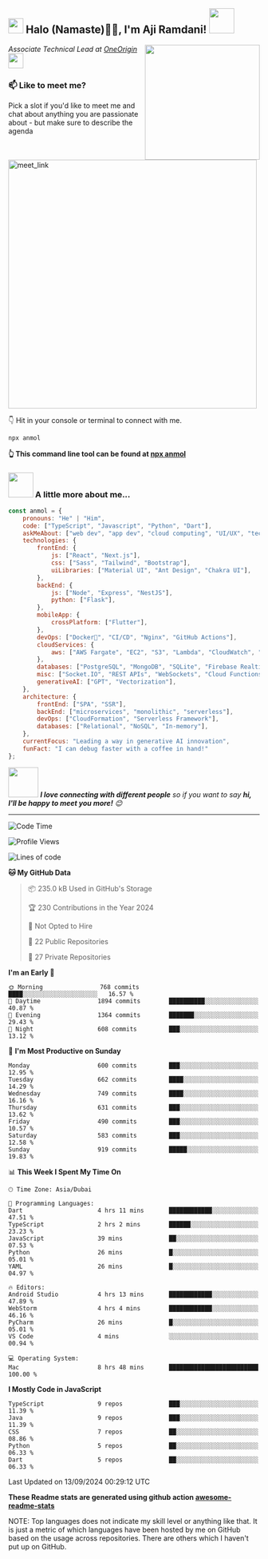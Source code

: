 <h2><img src="https://emojis.slackmojis.com/emojis/images/1531849430/4246/blob-sunglasses.gif?1531849430" width="30"/> Halo (Namaste)🙏🏻, I'm  Aji Ramdani! <img src="https://media.giphy.com/media/12oufCB0MyZ1Go/giphy.gif" width="50"></h2>
<img align='right' src="https://media.giphy.com/media/M9gbBd9nbDrOTu1Mqx/giphy.gif" width="230">
<p><em>Associate Technical Lead at <a href="https://www.oneorigin.us/">OneOrigin
</a><img src="https://media.giphy.com/media/WUlplcMpOCEmTGBtBW/giphy.gif" width="30"> 
</em></p>

### 📫 Like to meet me?

Pick a slot if you'd like to meet me and chat about anything you are passionate about - but make sure to describe the agenda

<a href="https://calendly.com/anmol098/30min" target="_blank"><img width="498" alt="meet_link" src="https://user-images.githubusercontent.com/15426564/144297439-f530f383-e73e-41e0-9914-a9b7d3f432e5.png"></a>

👇 Hit in your console or terminal to connect with me.

```bash
npx anmol
```
**👆 This command line tool can be found at [npx anmol](https://github.com/anmol098/npx_card)**

### <img src="https://media.giphy.com/media/VgCDAzcKvsR6OM0uWg/giphy.gif" width="50"> A little more about me...  

```javascript
const anmol = {
    pronouns: "He" | "Him",
    code: ["TypeScript", "Javascript", "Python", "Dart"],
    askMeAbout: ["web dev", "app dev", "cloud computing", "UI/UX", "tech trends"],
    technologies: {
        frontEnd: {
            js: ["React", "Next.js"],
            css: ["Sass", "Tailwind", "Bootstrap"],
            uiLibraries: ["Material UI", "Ant Design", "Chakra UI"],
        },
        backEnd: {
            js: ["Node", "Express", "NestJS"],
            python: ["Flask"],
        },
        mobileApp: {
            crossPlatform: ["Flutter"],
        },
        devOps: ["Docker🐳", "CI/CD", "Nginx", "GitHub Actions"],
        cloudServices: {
            aws: ["AWS Fargate", "EC2", "S3", "Lambda", "CloudWatch", "RDS"],
        },
        databases: ["PostgreSQL", "MongoDB", "SQLite", "Firebase Realtime DB", "redis"],
        misc: ["Socket.IO", "REST APIs", "WebSockets", "Cloud Functions"],
        generativeAI: ["GPT", "Vectorization"],
    },
    architecture: {
        frontEnd: ["SPA", "SSR"],
        backEnd: ["microservices", "monolithic", "serverless"],
        devOps: ["CloudFormation", "Serverless Framework"],
        databases: ["Relational", "NoSQL", "In-memory"],
    },
    currentFocus: "Leading a way in generative AI innovation",
    funFact: "I can debug faster with a coffee in hand!"
};
```

<img src="https://media.giphy.com/media/LnQjpWaON8nhr21vNW/giphy.gif" width="60"> <em><b>I love connecting with different people</b> so if you want to say <b>hi, I'll be happy to meet you more!</b> 😊</em>

---
<!--START_SECTION:waka-->
![Code Time](http://img.shields.io/badge/Code%20Time-3%2C075%20hrs%2058%20mins-blue)

![Profile Views](http://img.shields.io/badge/Profile%20Views-1212-blue)

![Lines of code](https://img.shields.io/badge/From%20Hello%20World%20I%27ve%20Written-9.0%20million%20lines%20of%20code-blue)

**🐱 My GitHub Data** 

> 📦 235.0 kB Used in GitHub's Storage 
 > 
> 🏆 230 Contributions in the Year 2024
 > 
> 🚫 Not Opted to Hire
 > 
> 📜 22 Public Repositories 
 > 
> 🔑 27 Private Repositories 
 > 
**I'm an Early 🐤** 

```text
🌞 Morning                768 commits         ████░░░░░░░░░░░░░░░░░░░░░   16.57 % 
🌆 Daytime                1894 commits        ██████████░░░░░░░░░░░░░░░   40.87 % 
🌃 Evening                1364 commits        ███████░░░░░░░░░░░░░░░░░░   29.43 % 
🌙 Night                  608 commits         ███░░░░░░░░░░░░░░░░░░░░░░   13.12 % 
```
📅 **I'm Most Productive on Sunday** 

```text
Monday                   600 commits         ███░░░░░░░░░░░░░░░░░░░░░░   12.95 % 
Tuesday                  662 commits         ████░░░░░░░░░░░░░░░░░░░░░   14.29 % 
Wednesday                749 commits         ████░░░░░░░░░░░░░░░░░░░░░   16.16 % 
Thursday                 631 commits         ███░░░░░░░░░░░░░░░░░░░░░░   13.62 % 
Friday                   490 commits         ███░░░░░░░░░░░░░░░░░░░░░░   10.57 % 
Saturday                 583 commits         ███░░░░░░░░░░░░░░░░░░░░░░   12.58 % 
Sunday                   919 commits         █████░░░░░░░░░░░░░░░░░░░░   19.83 % 
```


📊 **This Week I Spent My Time On** 

```text
🕑︎ Time Zone: Asia/Dubai

💬 Programming Languages: 
Dart                     4 hrs 11 mins       ████████████░░░░░░░░░░░░░   47.51 % 
TypeScript               2 hrs 2 mins        ██████░░░░░░░░░░░░░░░░░░░   23.23 % 
JavaScript               39 mins             ██░░░░░░░░░░░░░░░░░░░░░░░   07.53 % 
Python                   26 mins             █░░░░░░░░░░░░░░░░░░░░░░░░   05.01 % 
YAML                     26 mins             █░░░░░░░░░░░░░░░░░░░░░░░░   04.97 % 

🔥 Editors: 
Android Studio           4 hrs 13 mins       ████████████░░░░░░░░░░░░░   47.89 % 
WebStorm                 4 hrs 4 mins        ████████████░░░░░░░░░░░░░   46.16 % 
PyCharm                  26 mins             █░░░░░░░░░░░░░░░░░░░░░░░░   05.01 % 
VS Code                  4 mins              ░░░░░░░░░░░░░░░░░░░░░░░░░   00.94 % 

💻 Operating System: 
Mac                      8 hrs 48 mins       █████████████████████████   100.00 % 
```

**I Mostly Code in JavaScript** 

```text
TypeScript               9 repos             ███░░░░░░░░░░░░░░░░░░░░░░   11.39 % 
Java                     9 repos             ███░░░░░░░░░░░░░░░░░░░░░░   11.39 % 
CSS                      7 repos             ██░░░░░░░░░░░░░░░░░░░░░░░   08.86 % 
Python                   5 repos             ██░░░░░░░░░░░░░░░░░░░░░░░   06.33 % 
Dart                     5 repos             ██░░░░░░░░░░░░░░░░░░░░░░░   06.33 % 
```




 Last Updated on 13/09/2024 00:29:12 UTC
<!--END_SECTION:waka-->

**These Readme stats are generated using github action [awesome-readme-stats](https://github.com/anmol098/waka-readme-stats)**

NOTE: Top languages does not indicate my skill level or anything like that. It is just a metric of which languages have been hosted by me on GitHub based on the usage across repositories. There are others which I haven't put up on GitHub.
